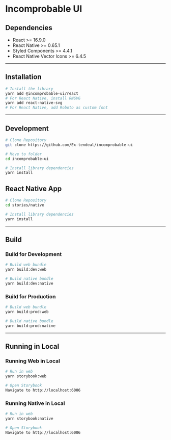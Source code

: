 # Incomprobable UI

## Dependencies

- React >= 16.9.0
- React Native >= 0.65.1
- Styled Components >= 4.4.1
- React Native Vector Icons >= 6.4.5

---

## Installation

```bash
# Install the library
yarn add @incomprobable-ui/react
# For React Native, install RNSVG
yarn add react-native-svg
# For React Native, add Roboto as custom font
```

---

## Development

```bash
# Clone Repository
git clone https://github.com/Ex-tendeal/incomprobable-ui

# Move to folder
cd incomprobable-ui

# Install library dependencies
yarn install
```

## React Native App

```bash
# Clone Repository
cd stories/native

# Install library dependencies
yarn install
```

---

## Build

### Build for Development

```bash
# Build web bundle
yarn build:dev:web

# Build native bundle
yarn build:dev:native
```

### Build for Production

```bash
# Build web bundle
yarn build:prod:web

# Build native bundle
yarn build:prod:native
```

---

## Running in Local

### Running Web in Local

```bash
# Run in web
yarn storybook:web

# Open Storybook
Navigate to http://localhost:6006
```

### Running Native in Local

```bash
# Run in web
yarn storybook:native

# Open Storybook
Navigate to http://localhost:6006
```
